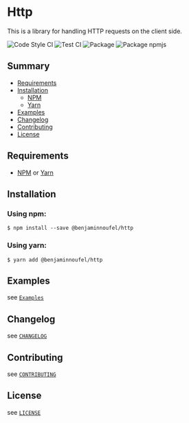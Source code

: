 # Http

This is a library for handling HTTP requests on the client side.

![Code Style CI](https://github.com/benjaminnoufel/http/workflows/Code%20Style%20CI/badge.svg?branch=latest)
![Test CI](https://github.com/benjaminnoufel/http/workflows/Test%20CI/badge.svg?branch=latest)
![Package](https://github.com/benjaminnoufel/http/workflows/Package/badge.svg?branch=latest)
![Package npmjs](https://github.com/benjaminnoufel/http/workflows/Package%20npmjs/badge.svg?branch=latest
)
## Summary

- [Requirements](#requirements)
- [Installation](#installation)
    - [NPM](#using-npm)
    - [Yarn](#using-yarn)
- [Examples](#examples)
- [Changelog](#changelog)
- [Contributing](#contributing)
- [License](#license)

## Requirements

- [NPM][npm] or [Yarn][yarn]

## Installation

### Using npm:

```console
$ npm install --save @benjaminnoufel/http
```

### Using yarn:

```console
$ yarn add @benjaminnoufel/http
```

## Examples

see [`Examples`](./examples)

## Changelog

see [`CHANGELOG`](./CHANGELOG.md)

## Contributing

see [`CONTRIBUTING`](./CONTRIBUTING.md)

## License

see [`LICENSE`](./LICENSE)

[npm]: https://www.npmjs.com/
[yarn]: https://yarnpkg.com/
